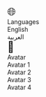 <!DOCTYPE html>
<html lang="en">
<head>
  <meta charset="UTF-8" />
  <meta name="viewport" content="width=device-width, initial-scale=1.0"/>
  <title>Helpar</title>
  <!-- ربط ملف CSS -->
  <link rel="stylesheet" href="styles.css" />
</head>
<body>

  <!-- هنا تحط زر اللغات وزر الأفاتار -->
  <div class="icon-btn" id="lang-btn" style="left:0">
    <div style="font-size:24px">🌐</div>
    <div class="label" id="lang-label">Languages</div>
    <div class="dropdown" id="lang-dropdown">
      <div onclick="setLanguage('en')">English</div>
      <div onclick="setLanguage('ar')">العربية</div>
    </div>
  </div>

  <div class="icon-btn" id="avatar-btn" style="right:0">
    <div style="font-size:24px">👤</div>
    <div class="label" id="avatar-label">Avatar</div>
    <div class="dropdown" id="avatar-dropdown">
      <div onclick="switchAvatar(1)">Avatar&nbsp;1</div>
      <div onclick="switchAvatar(2)">Avatar&nbsp;2</div>
      <div onclick="switchAvatar(3)">Avatar&nbsp;3</div>
      <div onclick="switchAvatar(4)">Avatar&nbsp;4</div>
    </div>
  </div>

  <!-- ربط ملف JS -->
  <script src="script.js"></script>
</body>
</html>
